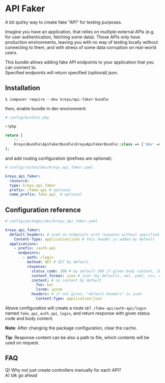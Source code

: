 # API Faker

A bit quirky way to create fake "API" for testing purposes.  

Imagine you have an application, that relies on multiple external APIs (e.g. for user authentication, fetching some data). Those APIs only have production environments, leaving you with no way of testing locally without connecting to them, and with stress of some data corruption on real-world users.

This bundle allows adding fake API endpoints to your application that you can connect to.    
Specified endpoints will return specified (optional) json.

## Installation

```
$ composer require --dev kreyu/api-faker-bundle
```

then, enable bundle in dev environment:

```php
# config/bundles.php

<?php

return [
    // ...
    Kreyu\Bundle\ApiFakerBundle\KreyuApiFakerBundle::class => ['dev' => true],
];
```

and add routing configuration (prefixes are optional):

```yaml
# config/routes/dev/kreyu_api_faker.yaml

kreyu_api_faker:
  resource: .
  type: kreyu_api_faker
  prefix: /fake-api # optional
  name_prefix: fake_api_ # optional
```

## Configuration reference

```yaml
# config/packages/dev/kreyu_api_faker.yaml

kreyu_api_faker:
  default_headers: # used on endpoints with response without specified headers 
    Content-Type: application/json # this header is added by default 
  applications:
    - prefix: /auth-api
      endpoints:
        - path: /login
          method: GET # GET by default
          response:
            status_code: 200 # by default 200 if given body content, 204 otherwise
            content_format: json # json (by default), xml, yaml, csv, null (serialization disabled)
            content: # no content by default
              foo: bar
              lorem: ipsum
            headers: # if not given, "default_headers" is used
              Content-Type: application/json
```

Above configuration will create a route `GET /fake-api/auth-api/login` named `fake_api_auth_api_login`, and return response with given status code and body content.

**Note**: After changing the package configuration, clear the cache.

**Tip**: Response content can be also a path to file, which contents will be used on request.

## FAQ

Q) Why not just create controllers manually for each API?  
A) Idk go ahead 
